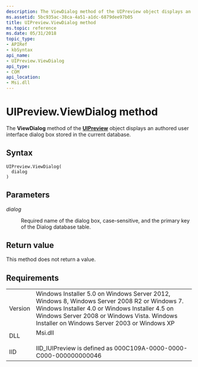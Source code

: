 ```yaml
---
description: The ViewDialog method of the UIPreview object displays an authored user interface dialog box stored in the current database.
ms.assetid: 5bc935ac-38ca-4a51-a1dc-6879dee97b05
title: UIPreview.ViewDialog method
ms.topic: reference
ms.date: 05/31/2018
topic_type: 
- APIRef
- kbSyntax
api_name: 
- UIPreview.ViewDialog
api_type: 
- COM
api_location: 
- Msi.dll
---
```


# UIPreview.ViewDialog method

The **ViewDialog** method of the [**UIPreview**](uipreview-object.md) object displays an authored user interface dialog box stored in the current database.

## Syntax


```JScript
UIPreview.ViewDialog(
  dialog
)
```



## Parameters

<dl> <dt>

*dialog* 
</dt> <dd>

Required name of the dialog box, case-sensitive, and the primary key of the Dialog database table.

</dd> </dl>

## Return value

This method does not return a value.

## Requirements



|                    |                                                                                                                                                                                                                                                         |
|--------------------|---------------------------------------------------------------------------------------------------------------------------------------------------------------------------------------------------------------------------------------------------------|
| Version<br/> | Windows Installer 5.0 on Windows Server 2012, Windows 8, Windows Server 2008 R2 or Windows 7. Windows Installer 4.0 or Windows Installer 4.5 on Windows Server 2008 or Windows Vista. Windows Installer on Windows Server 2003 or Windows XP<br/> |
| DLL<br/>     | <dl> <dt>Msi.dll</dt> </dl>                                                                                                                                                                      |
| IID<br/>     | IID\_IUIPreview is defined as 000C109A-0000-0000-C000-000000000046<br/>                                                                                                                                                                           |



 

 




